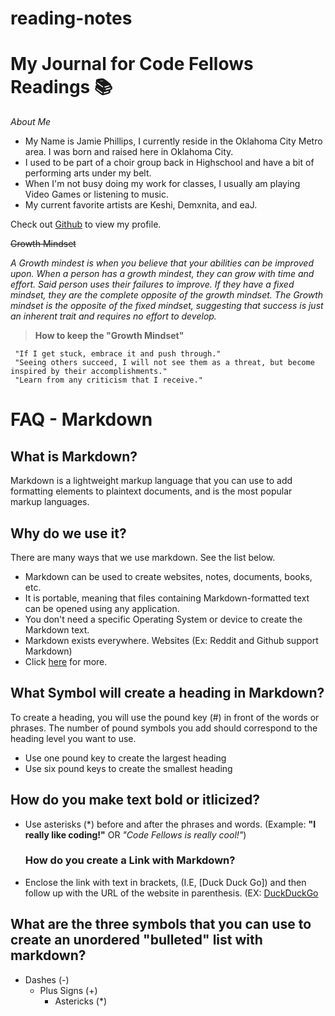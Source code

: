 # reading-notes

# My Journal for Code Fellows Readings 📚

*About Me*

- My Name is Jamie Phillips, I currently reside in the Oklahoma City Metro area. I was born and raised here in Oklahoma City.
- I used to be part of a choir group back in Highschool and have a bit of performing arts under my belt.
- When I'm not busy doing my work for classes, I usually am playing Video Games or listening to music.
- My current favorite artists are Keshi, Demxnita, and eaJ. 
  

Check out [Github](https://github.com/jamiephillips212/) to view my profile.


~~Growth Mindset~~

*A Growth mindest is when you believe that your abilities can be improved upon. When a person has a growth mindest, they can grow with time and effort. Said person uses their failures to improve. If they have a fixed mindset, they are the complete opposite of the growth mindset. The Growth mindset is the opposite of the fixed mindset, suggesting that success is just an inherent trait and requires no effort to develop.*


> **How to keep the "Growth Mindset"**

     "If I get stuck, embrace it and push through."
     "Seeing others succeed, I will not see them as a threat, but become inspired by their accomplishments."
     "Learn from any criticism that I receive."

# FAQ - Markdown
## What is Markdown? 
Markdown is a lightweight markup language that you can use to add formatting elements to plaintext documents, and is the most popular markup languages. 
## Why do we use it?
There are many ways that we use markdown. See the list below.
- Markdown can be used to create websites, notes, documents, books, etc.
- It is portable, meaning that files containing Markdown-formatted text can be opened using any application.
- You don't need a specific Operating System or device to create the Markdown text.
- Markdown exists everywhere. Websites (Ex: Reddit and Github support Markdown)
- Click [here](https://www.markdownguide.org/getting-started/) for more.
## What Symbol will create a heading in Markdown? 
To create a heading, you will use the pound key (#) in front of the words or phrases. The number of pound symbols you add should correspond to the heading level you want to use.
- Use one pound key to create the largest heading
- Use six pound keys to create the smallest heading
## How do you make text bold or itlicized?
- Use asterisks (*) before and after the phrases and words. (Example: **"I really like coding!"** OR *"Code Fellows is really cool!"*)
  ### How do you create a Link with Markdown? 
- Enclose the link with text in brackets, (I.E, [Duck Duck Go]) and then follow up with the URL of the website in parenthesis. (EX: [DuckDuckGo](https://duckduckgo.com/)
 ## What are the three symbols that you can use to create an unordered "bulleted" list with markdown?
 + Dashes (-)
   + Plus Signs (+)
     + Astericks (*)
